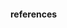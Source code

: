 #### references
[^gitlab-issue]: [GitLab NHL API Issue #112](https://gitlab.com/dword4/nhlapi/-/issues/112)
[^github-reference]: [GitHub NHL API Reference](https://github.com/Zmalski/NHL-API-Reference?tab=readme-ov-file#get-specific-player-info)
[^gitlab-game-ids]: [GitLab NHL API Game IDs](https://gitlab.com/dword4/nhlapi/-/blob/master/stats-api.md#game-ids)
[^kag]:[NHL shot analysis](https://www.kaggle.com/code/kody8891/nhl-shot-analysis-and-predictive-modeling)
[^barplot]: [Bar plot in matplotlib](https://www.geeksforgeeks.org/bar-plot-in-matplotlib/)
[^heat]:[Heatmap Complete guide ](https://www.atlassian.com/data/charts/heatmap-complete-guide)
[^line]:[Visualisizing data with line plot](https://datasciencedojo.com/blog/visualizing-data-with-line-plots-a-guide/)
[^plotly]:[Plotly Documentation](https://plotly.com/)

